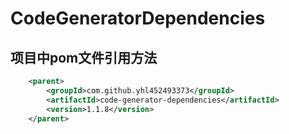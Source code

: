 # CodeGeneratorDependencies
## 项目中pom文件引用方法
``` xml
    <parent>
        <groupId>com.github.yhl452493373</groupId>
        <artifactId>code-generator-dependencies</artifactId>
        <version>1.1.8</version>
    </parent>
```
